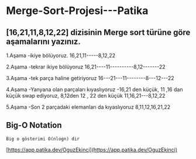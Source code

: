 # Merge-Sort-Projesi---Patika
## [16,21,11,8,12,22] dizisinin Merge sort türüne göre aşamalarını yazınız.
1.Aşama -ikiye bölüyoruz. 16,21,11-----8,12,22

2.Aşama -tekrar ikiye bölüyoruz 16,21----11----------8,12-------22

3.Aşama -tek parça haline getiriyoruz 16---21---11--------8---12---22

4.Aşama -Yanyana olan parçaları kıyaslıyoruz -16,21 den küçük, 11 ,16 dan küçük swap ediyoruz, 8,12den 12 , 22 den küçük 11,16,21---8,12,22

5.Aşama -Son 2 parçadaki elemanları da kıyaslıyoruz 8,11,12,16,21,22

## Big-O Notation
`Big o gösterimi O(nlogn) dir`


[https://app.patika.dev/OguzEkinci](https://app.patika.dev/OguzEkinci)
